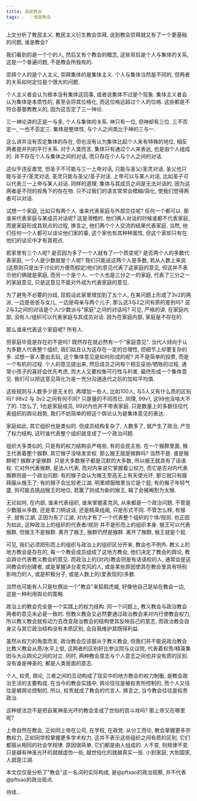 ```yaml
---
title: 谁是教会
tags: ☆　：谁是教会
---
```


上文分析了教民主义, 教民主义衍生教会崇拜, 说到教会崇拜就又有了一个更基础的问题, 谁是教会?

我们看到的是一个个的人, 然后又有个教会的概念, 这些背后是个人与集体的关系, 这是一个普遍问题, 不是教会所独有的.

崇拜个人的是个人主义, 崇拜集体的是集体主义. 个人与集体当然是不同的, 但两者的关系如何定位是个很大的问题.

个人主义者会认为根本没有集体这回事, 或者说集体不过是个现象.
集体主义者会认为集体是本质性的, 甚至会将其位格化, 而这位格远超过个人的位格.
这些都是不符合基督教教义的, 因为这否定了三一神论.

三一神论讲的正是一与多, 个人与集体的关系. 神只有一位, 但神却有三位. 三不否定一, 一也不否定三. 集体是整体性, 与个人之间类比于神的三与一.

这么讲并没有否定集体的存在, 但也没有认为集体比起个人来有特殊的地位, 相反两者是并列的平行关系. 对于人类而言, 集体只有通过个人来表达, 也是由个人组成的. 并不存在个人与集体之间的对话, 而只存在个人与个人之间的对话.

这似乎违反直觉, 但圣子不可能与三一上帝对话, 只能与圣父/圣灵对话, 圣父也只能与圣子/圣灵对话, 圣灵只能与圣父/圣子对话. 上帝可以与某人对话, 比如圣子可以代表三一上帝与某人对话. 同样的道理, 集体与其成员之间是无法对话的, 因为这两者是不同的视角下的存在物. 只不过我们的语言常常会模糊/简化, 使我们觉得两者可以对话.

试想一个家庭, 比如只有两个人. 谁来代表家庭与外部交往呢? 任何一个都可以. 那谁来代表家庭与某成员对话呢? 这是滑稽的. 他们俩人对话的时候谁都不代表家庭, 而是家庭形成其观点的过程, 换言之, 他们两个个人交流的结果代表家庭. 当然, 他们任何一个人都可以谈论他们家的事, 这个家也有其种种属性, 但这个家却只有在他们的谈论中才有其观点.

若家里有三个人呢? 是否因为多了一个人就有了一个质变呢? 是否两个人的多数代表家庭, 一个人是少数就是个人呢? 我们只能说这两个人是多数, 若从人数上来说(这原则只是出于讨论的方便而假定)他们的意见代表了这家庭的意见, 但这并不表示他们俩就是家庭, 而另一个是个人. 一个人也是三分之一的家庭, 代表了三分之一的家庭意见, 只是这意见不能对外成为代表家庭的意见.

为了避免不必要的分歧, 现假设此家里增加到了五个人, 在某问题上形成了3v2的两派, 一边是爸爸与女儿, 一边是母亲与两个儿子, 那么这3与2之间有质的差别吗? 这2与3之间的对话是个人/少数派与"家庭"之间的对话吗? 可见, 严格的讲, 在家庭内部, 没有人/组织可以代表家庭与其成员对话. 因为在家庭内部, 家庭是不存在的.

那么谁来代表这个家庭呢? 所有人.

但家庭毕竟是存在的不是吗? 既然存在就必然有一个"家庭意见". 当代人倾向于认为多数人代表整个组织, 我们姑且认为这存在一定的合理性, 但细节上却要复杂的多. 试想一家人要出去玩, 这个集体意见是如何形成的呢? 并不是简单的投票, 而是一个有机的过程. 个人的意见提出来, 然后成员之间有个相互妥协/牺牲的过程, 通常小孩子的喜好会优先考虑, 而大人又要权衡可行性与利害, 最终形成一个集体意见. 我们可以把这意见简化为是一充分沟通迭代之后的加权平均值.

这些规则与人数多少是无关的. 再增加一些人, 比如100人, 与5人又有什么质的区别吗? 98v2 与 3v2 之间有何不同? 只是量的不同而已. 同理, 99v1, 这99也没啥大不了的. 1怎么了, 1也是家庭成员, 99对内也并不带表家庭. 只是数量上的多数往往代表组织的舆论趋势, 我们不妨简单的把这个舆论认为是集体意见的表达.

家庭如此, 其它组织也是类似的. 但成员结构复杂了, 人数多了, 就产生了政治, 产生了权力结构, 这时谁代表整个组织就变成了一个政治问题.

组织大多类似的, 只是有的权力结构会严格些, 有的会民主些. 在一个猴群里面, 猴王代表着整个猴群, 其它猴子没啥发言权. 那么猴王就是猴群吗? 当然不是. 谁是猴群呢? 猴群才是猴群. 只是大多数猴子都是沉默的大多数, 所以猴王就具有了话语权. 它对外代表猴群, 是法人代表, 而对内来说它掌握着公权力, 而它是否对内代表猴群则是一个政治问题: 有的猴子会认为猴王至高无上有天使光环, 那它就只有膜拜服从猴王了; 有的猴子会比较老江湖, 明里顺服暗里当它是个屁; 有的猴子年轻气盛, 则可能去挑战猴王的地位, 若赢了则成为新的猴王, 输了会被阉割为太猴.

无论如何, 在内部, 谁来代表组织, 谁来掌握麦克风, 从来都是一个政治问题. 不管是少数服从多数, 还是拿刀柄说话, 还是精英组阁, 只是形式不同. 不管怎么样, 有猴子, 就有江湖, 正因为有了江湖, 对内才有了一个代表整个组织的个体/规则. 也正因为如此, 这种政治上的组织的代表者/规则 并不是形而上的组织本身. 猴王可以代表猴群, 但猴王不是猴群. 离开了猴王, 猴群仍然是猴群. 离开了猴群, 猴王就是个屁.

可见, 我们必须把形而上的组织与政治上的组织区分开来, 教会也不例外. 教义上的地方教会是存在的, 每一个教会成员组成了这地方教会, 他们决定了教会的舆论, 教会舆论代表教义教会的意见. 而政治上的(对内)教会则是有话语权的人, 通常会是这间教会的创建者, 或是掌握讲台麦克风的人, 或是某些原因使其在教会里具有特别影响力的人, 或是积极分子, 或是人数上的(爱表现的)多数.

当然也可能有人只是杜撰出一个"教会"来狐假虎威, 好像他自己是站在教会一边, 这是一种利用舆论的策略.

政治上的教会完全是一个实践上的权力结构. 同一个问题上, 教义教会与政治教会两者的意见未必是一致的. 但教义教会又必然要通过政治教会来对内行使教会权力, 所以教义教会就有动力去改变政治教会的结构使其反映自己的意志, 而政治教会自身又与其它政治结构没有本质区别, 会自我维护其既得利益.

虽然从权力的角度而言, 政治教会应该服从于教义教会, 但我们并不能说政治教会比教义教会从质/水平上低, 这两者的区别好比参议院与众议院, 代表着权贵/精英集团与大众舆论之间的对立. 同时, 两种教会意志与个人意志之间也并没有质的区别. 没有谁是神圣的, 都是人类层面的意志.

个人, 权贵, 舆论, 三者之间的互动构成了现实中的地方教会的权力制衡, 是教会政治生活的主要构成. 在当今的教会实践中, 舆论往往是被权贵所控制的, 而个人又往往是被舆论控制的, 所以, 权贵就成了教会的代言人. 换言之, 当今教会往往是权贵政治.

这种提法岂不是把自冕神圣光环的教会变成了世俗的宫斗戏吗? 那上帝又在哪里呢?

上帝自然在教会, 正如同上帝在公司, 在学校, 在政党. 从分工而论, 教会掌握更多宗教权力, 正如同学校掌握更多学术权力, 这并不表示这些组织之间有质的区别, 它们都服从相同的社会学规律. 原因很简单, 它们都是由人组成的. 人不变, 则规律不变. 只是越有神圣光环的就越虚伪一些, 越世俗化的就越真实一些. 小到家庭, 大到国家, 人就是江湖.

本文仅仅是分析了"教会"这一名词的实际构成, 是@pftsao的政治观察, 并不代表@pftsao的政治观点.

待续...

